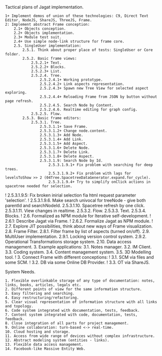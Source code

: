 Tactical plans of Jagat implementation.

	1+ Implement demos of union of these technologies: C9, Direct Text Editor, NodeJS, ShareJS, ThreeJS, Frame.
	2: Implement abstract Frame conception:
		2.1+ Objects conception.
		2.2+ Objects implementation.
		2.3+ Module test suit.
		2.4+ Use simple node-link structure for frame core.
		2.5. SingleUser implementation:
			2.5.1. Think about proper place of tests: SingleUser or Core folder.
			2.5.2. Basic frame views:
				2.5.2.1+ Text.
				2.5.2.2+ Blocks.
				2.5.2.3+ List.
				2.5.2.4. Tree.
					2.5.2.4.1+ Working prototype.
					2.5.2.4.2+ Link aspects representation.
					2.5.2.4.3+ Spawn new Tree View for selected aspect exploring.
					2.5.2.4.4+ Reloading Frame from JSON by button without page refresh.
					2.5.2.4.5. Search Node by Content.
					2.5.2.4.6. Realtime editing for graph config.
				2.5.2.5. Flow.
			2.5.3. Basic frame editors:
				2.5.3.1. Tree.
					2.5.3.1.1+ Save Frame.
					2.5.3.1.2+ Change node.content.
					2.5.3.1.3+ Add Node.
					2.5.3.1.4+ Add Link.
					2.5.3.1.5+ Add Aspect.
					2.5.3.1.6+ Delete Node.
					2.5.3.1.7+ Delete Link.
					2.5.3.1.8+ Delete Aspect.
					2.5.3.1.9: Search Node by Id.
						2.5.3.1.9.1+ Fix problem with searching for deep trees.
						2.5.3.1.9.2+ Fix problem with lags for levelsToShow >> 2 (04Tree.SpacetreeDataGenerator.expand.for_cycle).
						2.5.3.1.9.4+ Try to simplify onClick actions in spacetree needed for selection.
!						2.5.3.1.9.5: Fix broken inirial selection fia html request parameter 'selection'.
!						2.5.3.1.9.6. Make search univocal for treeNode - give both parentId and searchNodeId.
					2.5.3.1.10. Spacetree refresh by one click.
					2.5.3.1.11. View changes in realtime.
				2.5.3.2. Flow.
				2.5.3.3. Text.
				2.5.3.4. Blocks.
!		2.6. Formalized as NPM module for Iterative self-development.
!			2.6.1: Describe Jagat via Frame.
!			2.6.2. Formalize Jagat as NPM module.
!		2.7. Explore JIT possibilities, think about new ways of Frame visualization.
		2.8. Frame Filter.
			2.8.1. Filter frame by list of aspects (turned on/off).
		2.9. MultiUser implementation.
			2.9.1. Locking version control system.
			2.9.2. Operational Transformations storage system.
		2.10. Data access management.
	3. Example applications:
		3.1. Notes manager.
		3.2. IM Client.
		3.3. Coding system.
		3.4. Content management system.
		3.5. 3D Modelling tool.
!	3. Connect Frame with different conceptions:
!		3.1. SCM via files and some SCM.
!		3.2. DB via some Online DB Provider.
!		3.3. OT via ShareJS.

System Needs.

	1. Flexible overlinkable storage of any type of documentation: notes, links, books, articles, legals etc.
	2. Different points of view for the same information structure.
	3. Easy filtering and searching.
	4. Easy restructuring/refactoring.
	5. Clear visual representation of information structure with all links and topology.
	6. Code system integrated with documentation, tests, feedback.
	7. Content system integrated with code, documentation, tests, feedback.
	8. Close integration of all parts for project management.
	9. Online collaboration: turn-based <-> real-time.
	10. Cloud hosting and storage.
	11. Access from wide range of devices without complex infrastructure.
	12. Abstract modeling system (entities - links).
	13. Flexible data access management.
	14. Facebook-like Massive Entity Web.